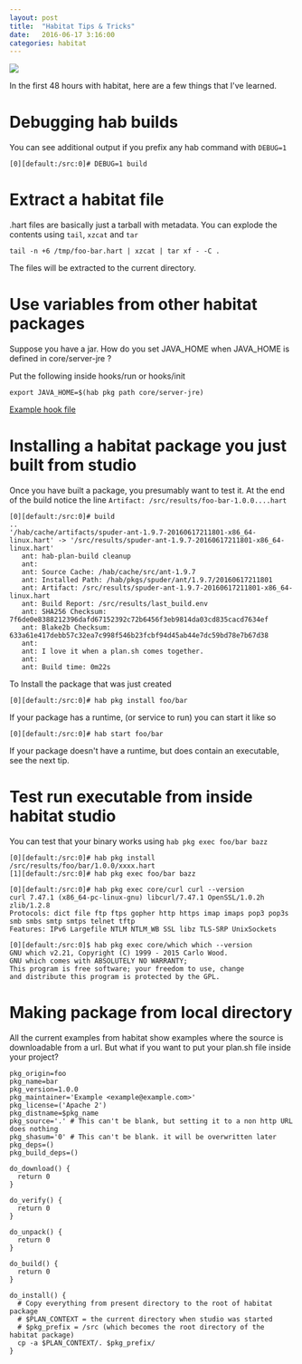 ```yaml
---
layout: post
title:  "Habitat Tips & Tricks"
date:   2016-06-17 3:16:00
categories: habitat
---
```


![](https://www.habitat.sh/)

In the first 48 hours with habitat, here are a few things that I've learned. 

# Debugging hab builds

You can see additional output if you prefix any hab command with `DEBUG=1` 

    [0][default:/src:0]# DEBUG=1 build

# Extract a habitat file

.hart files are basically just a tarball with metadata. You can explode the contents using `tail`, `xzcat` and `tar`

    tail -n +6 /tmp/foo-bar.hart | xzcat | tar xf - -C .

The files will be extracted to the current directory.


# Use variables from other habitat packages

Suppose you have a jar. How do you set JAVA_HOME when JAVA_HOME is defined in core/server-jre ? 

Put the following inside hooks/run or hooks/init

    export JAVA_HOME=$(hab pkg path core/server-jre) 

[Example hook file](https://github.com/habitat-sh/habitat/blob/master/plans/artifactory-pro/hooks/run#L5)

# Installing a habitat package you just built from studio

Once you have built a package, you presumably want to test it. 
At the end of the build notice the line `Artifact: /src/results/foo-bar-1.0.0....hart`

```
[0][default:/src:0]# build
.. 
'/hab/cache/artifacts/spuder-ant-1.9.7-20160617211801-x86_64-linux.hart' -> '/src/results/spuder-ant-1.9.7-20160617211801-x86_64-linux.hart'
   ant: hab-plan-build cleanup
   ant:
   ant: Source Cache: /hab/cache/src/ant-1.9.7
   ant: Installed Path: /hab/pkgs/spuder/ant/1.9.7/20160617211801
   ant: Artifact: /src/results/spuder-ant-1.9.7-20160617211801-x86_64-linux.hart
   ant: Build Report: /src/results/last_build.env
   ant: SHA256 Checksum: 7f6de0e8388212396dafd67152392c72b6456f3eb9814da03cd835cacd7634ef
   ant: Blake2b Checksum: 633a61e417debb57c32ea7c998f546b23fcbf94d45ab44e7dc59bd78e7b67d38
   ant:
   ant: I love it when a plan.sh comes together.
   ant:
   ant: Build time: 0m22s
```

To Install the package that was just created

    [0][default:/src:0]# hab pkg install foo/bar

If your package has a runtime, (or service to run) you can start it like so

    [0][default:/src:0]# hab start foo/bar

If your package doesn't have a runtime, but does contain an executable, see the next tip. 

# Test run executable from inside habitat studio

You can test that your binary works using `hab pkg exec foo/bar bazz`

```
[0][default:/src:0]# hab pkg install /src/results/foo/bar/1.0.0/xxxx.hart
[1][default:/src:0]# hab pkg exec foo/bar bazz
```

```
[0][default:/src:0]# hab pkg exec core/curl curl --version
curl 7.47.1 (x86_64-pc-linux-gnu) libcurl/7.47.1 OpenSSL/1.0.2h zlib/1.2.8
Protocols: dict file ftp ftps gopher http https imap imaps pop3 pop3s smb smbs smtp smtps telnet tftp
Features: IPv6 Largefile NTLM NTLM_WB SSL libz TLS-SRP UnixSockets
```

```
[0][default:/src:0]$ hab pkg exec core/which which --version
GNU which v2.21, Copyright (C) 1999 - 2015 Carlo Wood.
GNU which comes with ABSOLUTELY NO WARRANTY;
This program is free software; your freedom to use, change
and distribute this program is protected by the GPL.
```

# Making package from local directory

All the current examples from habitat show examples where the source is downloadable from a url. 
But what if you want to put your plan.sh file inside your project? 


```
pkg_origin=foo
pkg_name=bar
pkg_version=1.0.0
pkg_maintainer='Example <example@example.com>'
pkg_license=('Apache 2')
pkg_distname=$pkg_name
pkg_source='.' # This can't be blank, but setting it to a non http URL does nothing
pkg_shasum='0' # This can't be blank. it will be overwritten later
pkg_deps=()
pkg_build_deps=()

do_download() {
  return 0
}

do_verify() {
  return 0
}

do_unpack() {
  return 0
}

do_build() {
  return 0
}

do_install() {
  # Copy everything from present directory to the root of habitat package
  # $PLAN_CONTEXT = the current directory when studio was started
  # $pkg_prefix = /src (which becomes the root directory of the habitat package)
  cp -a $PLAN_CONTEXT/. $pkg_prefix/
}

```
